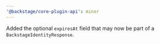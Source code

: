 ```yaml
---
'@backstage/core-plugin-api': minor
---
```


Added the optional `expiresAt` field that may now be part of a `BackstageIdentityResponse`.
